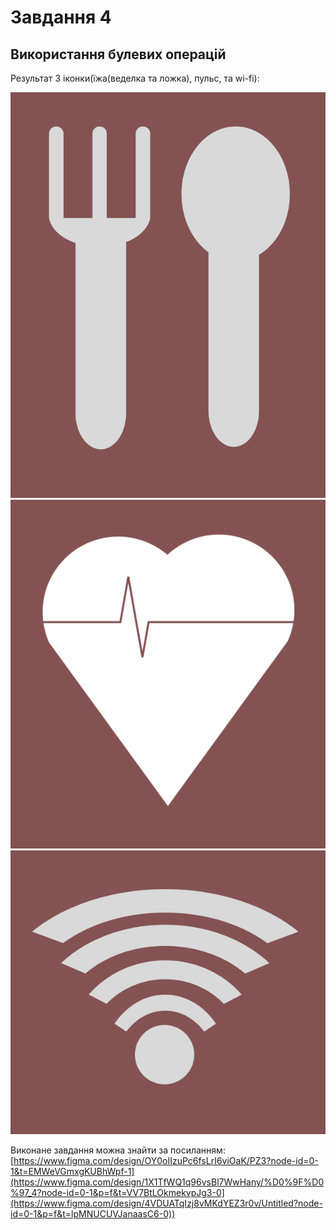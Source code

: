 # Завдання 4
## Використання булевих операцій

Результат 3 іконки(їжа(веделка та ложка), пульс, та wi-fi):

![Food](images/food.png)
![Pulse](images/pulse.png)
![Wifi](images/wifi.png)

Виконане завдання можна знайти за посиланням:
[https://www.figma.com/design/OY0oIIzuPc6fsLrI6viOaK/PZ3?node-id=0-1&t=EMWeVGmxgKUBhWpf-1](https://www.figma.com/design/1X1TfWQ1q96vsBl7WwHany/%D0%9F%D0%97_4?node-id=0-1&p=f&t=VV7BtLOkmekvpJg3-0](https://www.figma.com/design/4VDUATqIzj8vMKdYEZ3r0v/Untitled?node-id=0-1&p=f&t=lpMNUCUVJanaasC6-0))
